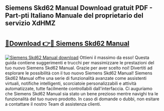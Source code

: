## Siemens Skd62 Manual Download gratuit PDF - Part-pti Italiano Manuale del proprietario del servizio XdHMZ

# <h2><a href="http://dffcqg.blite.top/?on=Siemens+Skd62+Manual">🔗Download 👉🔴 Siemens Skd62 Manual</a></h2>

[![Siemens Skd62 Manual download](https://i.imgur.com/lujVjoI.png)](http://dffcqg.blite.top/?on=Siemens+Skd62+Manual)
Ottieni il massimo da esso! Questa guida contiene suggerimenti e trucchi per massimizzare le prestazioni del tuo nuovo Siemens Skd62 Manual. Grazie per aver scelto noi! Divertiti ad esplorare le possibilità con il tuo nuovo Siemens Skd62 Manual! Siemens Skd62 Manual offre una serie di funzionalità avanzate come assistenti virtuali, notifiche intelligenti, scorciatoie personalizzabili e attività automatizzate, tutte facilmente controllabili dall'interfaccia. Ci auguriamo che Siemens Skd62 Manual sia stato un bene prezioso mentre navighi tra le funzionalità del tuo nuovo prodotto. In caso di domande o dubbi, non esitare a contattare il nostro Team di assistenza clienti.
